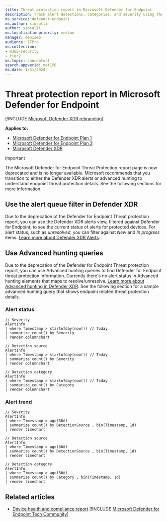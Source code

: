 ```yaml
---
title: Threat protection report in Microsoft Defender for Endpoint
description: Track alert detections, categories, and severity using the threat protection report.
ms.service: defender-endpoint
ms.author: siosulli
author: siosulli
ms.localizationpriority: medium
manager: deniseb
audience: ITPro
ms.collection:
- m365-security
- tier2
ms.topic: conceptual
search.appverid: met150
ms.date: 1/31/2024
---
```


# Threat protection report in Microsoft Defender for Endpoint

[!INCLUDE [Microsoft Defender XDR rebranding](../includes/microsoft-defender.md)]


**Applies to:**

- [Microsoft Defender for Endpoint Plan 1](https://go.microsoft.com/fwlink/p/?linkid=2154037)
- [Microsoft Defender for Endpoint Plan 2](https://go.microsoft.com/fwlink/?linkid=2154037)
- [Microsoft Defender XDR](https://go.microsoft.com/fwlink/?linkid=2118804)

> [!IMPORTANT]
> The Microsoft Defender for Endpoint Threat Protection report page is now deprecated and is no longer available. Microsoft recommends that you transition to either the Defender XDR alerts or advanced hunting to understand endpoint threat protection details. See the following sections for more information.

## Use the alert queue filter in Defender XDR
Due to the deprecation of the Defender for Endpoint Threat protection report, you can use the Defender XDR alerts view, filtered against Defender for Endpoint, to see the current status of alerts for protected devices. For alert status, such as *unresolved*, you can filter against *New* and *In progress* items. [Learn more about Defender XDR Alerts](../defender/investigate-alerts.md).

## Use Advanced hunting queries
Due to the deprecation of the Defender for Endpoint Threat protection report, you can use Advanced hunting queries to find Defender for Endpoint threat protection information.  Currently there's no alert status in Advanced hunting elements that maps to resolve/unresolve. [Learn more about Advanced hunting in Defender XDR](../defender/advanced-hunting-overview.md). See the following section for a sample advanced hunting query that shows endpoint related threat protection details.

### Alert status

```kusto
// Severity
AlertInfo
| where Timestamp > startofday(now()) // Today
| summarize count() by Severity
| render columnchart

// Detection source
AlertInfo
| where Timestamp > startofday(now()) // Today
| summarize count() by Severity
| render columnchart

// Detection category
AlertInfo
| where Timestamp > startofday(now()) // Today
| summarize count() by Category
| render columnchart
```


### Alert trend

```kusto
// Severity
AlertInfo
| where Timestamp > ago(30d)
| summarize count() by DetectionSource , bin(Timestamp, 1d)
| render timechart

// Detection source
AlertInfo
| where Timestamp > ago(30d)
| summarize count() by DetectionSource , bin(Timestamp, 1d)
| render timechart

// Detection category
AlertInfo
| where Timestamp > ago(30d)
| summarize count() by Category , bin(Timestamp, 1d)
| render timechart
```

## Related articles 

- [Device health and compliance report](device-health-reports.md)
[!INCLUDE [Microsoft Defender for Endpoint Tech Community](../includes/defender-mde-techcommunity.md)]
